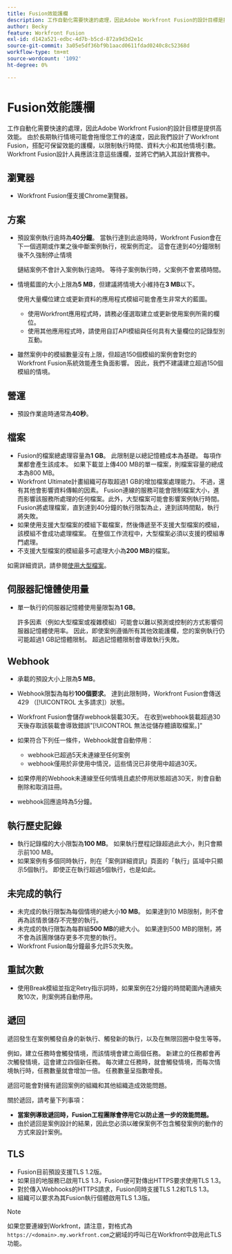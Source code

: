 ```yaml
---
title: Fusion效能護欄
description: 工作自動化需要快速的處理，因此Adobe Workfront Fusion的設計目標是提供高效能。 由於長期執行情境可能會拖慢您工作的速度，因此我們設計了Workfront Fusion，搭配可保留效能的護欄，以限制執行時間、資料大小和其他情境引數。 Workfront Fusion設計人員應該注意這些護欄，並將它們納入其設計實務中。
author: Becky
feature: Workfront Fusion
exl-id: d142a521-edbc-4d7b-b5cd-872a9d3d2e1c
source-git-commit: 3a05e5df36bf9b1aacd0611fdad0240c8c52368d
workflow-type: tm+mt
source-wordcount: '1092'
ht-degree: 0%

---
```


# Fusion效能護欄

工作自動化需要快速的處理，因此Adobe Workfront Fusion的設計目標是提供高效能。 由於長期執行情境可能會拖慢您工作的速度，因此我們設計了Workfront Fusion，搭配可保留效能的護欄，以限制執行時間、資料大小和其他情境引數。 Workfront Fusion設計人員應該注意這些護欄，並將它們納入其設計實務中。

## 瀏覽器

* Workfront Fusion僅支援Chrome瀏覽器。

## 方案

* 預設案例執行逾時為&#x200B;**40分鐘**。 當執行達到此逾時時，Workfront Fusion會在下一個週期或作業之後中斷案例執行，視案例而定。 這會在達到40分鐘限制後不久強制停止情境

  鏈結案例不會計入案例執行逾時。 等待子案例執行時，父案例不會累積時間。
* 情境藍圖的大小上限為&#x200B;**5 MB**，但建議將情境大小維持在&#x200B;**3 MB**&#x200B;以下。

  使用大量欄位建立或更新資料的應用程式模組可能會產生非常大的藍圖。

   * 使用Workfront應用程式時，請務必僅選取建立或更新使用案例所需的欄位。
   * 使用其他應用程式時，請使用自訂API模組與任何具有大量欄位的記錄型別互動。

* 雖然案例中的模組數量沒有上限，但超過150個模組的案例會對您的Workfront Fusion系統效能產生負面影響。 因此，我們不建議建立超過150個模組的情境。

## 營運

* 預設作業逾時通常為&#x200B;**40秒**。

<!--
* The operation timeout for calls to Adobe Workfront is **120 seconds**.
-->

## 檔案

* Fusion的檔案總處理容量為&#x200B;**1 GB**。 此限制是以總記憶體成本為基礎。 每項作業都會產生該成本。 如果下載並上傳400 MB的單一檔案，則檔案容量的總成本為800 MB。
* Workfront Ultimate計畫組織可存取超過1 GB的增加檔案處理能力。 不過，還有其他會影響資料傳輸的因素。 Fusion連線的服務可能會限制檔案大小，進而影響該服務所處理的任何檔案。此外，大型檔案可能會影響案例執行時間。 Fusion將處理檔案，直到達到40分鐘的執行限製為止，達到該時間點，執行將失敗。
* 如果使用支援大型檔案的模組下載檔案，然後傳遞至不支援大型檔案的模組，該模組不會成功處理檔案。 在整個工作流程中，大型檔案必須以支援的模組專門處理。
* 不支援大型檔案的模組最多可處理大小為&#x200B;**200 MB**&#x200B;的檔案。

如需詳細資訊，請參閱[使用大型檔案](/help/workfront-fusion/references/scenarios/fusion-large-files.md)。

## 伺服器記憶體使用量

* 單一執行的伺服器記憶體使用量限製為&#x200B;**1 GB**。

  許多因素（例如大型檔案或複雜模組）可能會以難以預測或控制的方式影響伺服器記憶體使用率。 因此，即使案例遵循所有其他效能護欄，您的案例執行仍可能超過1 GB記憶體限制。 超過記憶體限制會導致執行失敗。

## Webhook

* 承載的預設大小上限為&#x200B;**5 MB**。
* Webhook限製為每秒&#x200B;**100個要求**。 達到此限制時，Workfront Fusion會傳送429 （[!UICONTROL 太多請求]）狀態。
* Workfront Fusion會儲存webhook裝載30天。 在收到webhook裝載超過30天後存取該裝載會導致錯誤&quot;[!UICONTROL 無法從儲存體讀取檔案。]&quot;
* 如果符合下列任一條件，Webhook就會自動停用：

   * webhook已超過5天未連線至任何案例
   * webhook僅用於非使用中情況，這些情況已非使用中超過30天。

* 如果停用的Webhook未連線至任何情境且處於停用狀態超過30天，則會自動刪除和取消註冊。
* webhook回應逾時為5分鐘。

## 執行歷史記錄

* 執行記錄檔的大小限製為&#x200B;**100 MB**。 如果執行歷程記錄超過此大小，則只會顯示前100 MB。
* 如果案例有多個同時執行，則在「案例詳細資訊」頁面的「執行」區域中只顯示5個執行。 即使正在執行超過5個執行，也是如此。

## 未完成的執行

* 未完成的執行限製為每個情境的總大小&#x200B;**10 MB**。 如果達到10 MB限制，則不會再為該情景儲存不完整的執行。
* 未完成的執行限製為每群組&#x200B;**500 MB**&#x200B;的總大小。 如果達到500 MB的限制，將不會為該團隊儲存更多不完整的執行。
* Workfront Fusion每分鐘最多允許5次失敗。

## 重試次數

* 使用Break模組並指定Retry指示詞時，如果案例在2分鐘的時間範圍內連續失敗10次，則案例將自動停用。

## 遞回

遞回發生在案例觸發自身的新執行、觸發新的執行，以及在無限回圈中發生等等。

例如，建立任務時會觸發情境，而該情境會建立兩個任務。 新建立的任務都會再次觸發情境，這會建立四個新任務。 每次建立任務時，就會觸發情境，而每次情境執行時，任務數量就會增加一倍。 任務數量呈指數增長。

遞回可能會對擁有遞回案例的組織和其他組織造成效能問題。

關於遞回，請考量下列事項：

* **當案例導致遞回時，Fusion工程團隊會停用它以防止進一步的效能問題。**
* 由於遞回是案例設計的結果，因此您必須以確保案例不包含觸發案例的動作的方式來設計案例。

## TLS

* Fusion目前預設支援TLS 1.2版。
* 如果目的地服務已啟用TLS 1.3，Fusion便可對傳出HTTPS要求使用TLS 1.3。
* 對於傳入Webhooks的HTTPS請求，Fusion同時支援TLS 1.2和TLS 1.3。
* 組織可以要求為其Fusion執行個體啟用TLS 1.3版。

>[!NOTE]
>
> 如果您要連線到Workfront，請注意，對格式為`https://<domain>.my.workfront.com`之網域的呼叫已在Workfront中啟用此TLS功能。
